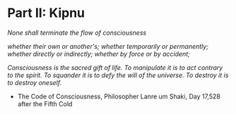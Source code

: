 # Part II: Kipnu

_None shall terminate the flow of consciousness_

_whether their own or another's;_
_whether temporarily or permanently;_
_whether directly or indirectly;_
_whether by force or by accident;_

_Consciousness is the sacred gift of life._
_To manipulate it is to act contrary to the spirit._
_To squander it is to defy the will of the universe._
_To destroy it is to destroy oneself._

- The Code of Consciousness, Philosopher Lanre um Shaki, Day 17,528 after the Fifth Cold
